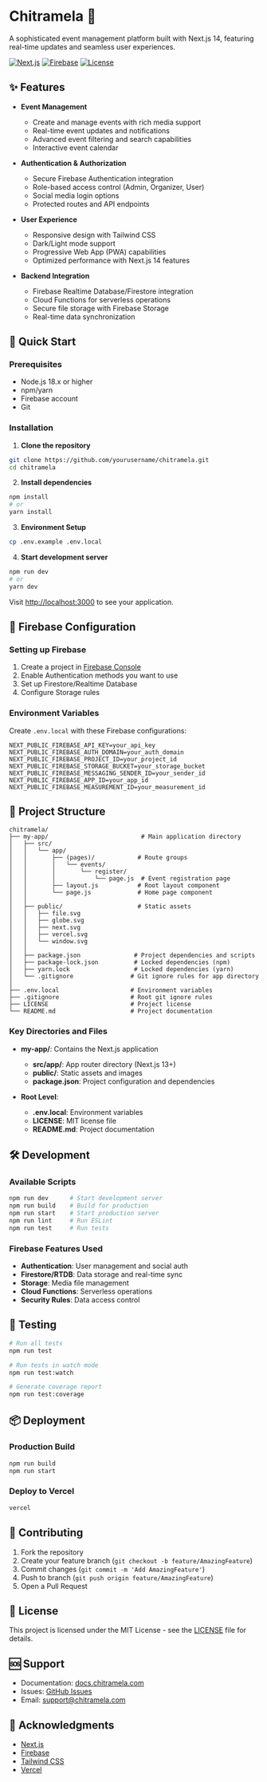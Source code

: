 # Chitramela 🎨

A sophisticated event management platform built with Next.js 14, featuring real-time updates and seamless user experiences.

[![Next.js](https://img.shields.io/badge/Next.js-14-black)](https://nextjs.org/)
[![Firebase](https://img.shields.io/badge/Firebase-9.x-orange)](https://firebase.google.com/)
[![License](https://img.shields.io/badge/License-MIT-blue.svg)](LICENSE)

## ✨ Features

- **Event Management**
  - Create and manage events with rich media support
  - Real-time event updates and notifications
  - Advanced event filtering and search capabilities
  - Interactive event calendar

- **Authentication & Authorization**
  - Secure Firebase Authentication integration
  - Role-based access control (Admin, Organizer, User)
  - Social media login options
  - Protected routes and API endpoints

- **User Experience**
  - Responsive design with Tailwind CSS
  - Dark/Light mode support
  - Progressive Web App (PWA) capabilities
  - Optimized performance with Next.js 14 features

- **Backend Integration**
  - Firebase Realtime Database/Firestore integration
  - Cloud Functions for serverless operations
  - Secure file storage with Firebase Storage
  - Real-time data synchronization

## 🚀 Quick Start

### Prerequisites

- Node.js 18.x or higher
- npm/yarn
- Firebase account
- Git

### Installation

1. **Clone the repository**
```bash
git clone https://github.com/yourusername/chitramela.git
cd chitramela
```

2. **Install dependencies**
```bash
npm install
# or
yarn install
```

3. **Environment Setup**
```bash
cp .env.example .env.local
```

4. **Start development server**
```bash
npm run dev
# or
yarn dev
```

Visit [http://localhost:3000](http://localhost:3000) to see your application.

## 🔧 Firebase Configuration

### Setting up Firebase

1. Create a project in [Firebase Console](https://console.firebase.google.com/)
2. Enable Authentication methods you want to use
3. Set up Firestore/Realtime Database
4. Configure Storage rules

### Environment Variables

Create `.env.local` with these Firebase configurations:

```env
NEXT_PUBLIC_FIREBASE_API_KEY=your_api_key
NEXT_PUBLIC_FIREBASE_AUTH_DOMAIN=your_auth_domain
NEXT_PUBLIC_FIREBASE_PROJECT_ID=your_project_id
NEXT_PUBLIC_FIREBASE_STORAGE_BUCKET=your_storage_bucket
NEXT_PUBLIC_FIREBASE_MESSAGING_SENDER_ID=your_sender_id
NEXT_PUBLIC_FIREBASE_APP_ID=your_app_id
NEXT_PUBLIC_FIREBASE_MEASUREMENT_ID=your_measurement_id
```

## 📁 Project Structure

```
chitramela/
├── my-app/                          # Main application directory
│   ├── src/
│   │   └── app/
│   │       ├── (pages)/            # Route groups
│   │       │   └── events/
│   │       │       └── register/
│   │       │           └── page.js  # Event registration page
│   │       ├── layout.js           # Root layout component
│   │       └── page.js             # Home page component
│   │
│   ├── public/                     # Static assets
│   │   ├── file.svg
│   │   ├── globe.svg
│   │   ├── next.svg
│   │   ├── vercel.svg
│   │   └── window.svg
│   │
│   ├── package.json               # Project dependencies and scripts
│   ├── package-lock.json          # Locked dependencies (npm)
│   ├── yarn.lock                  # Locked dependencies (yarn)
│   └── .gitignore                # Git ignore rules for app directory
│
├── .env.local                    # Environment variables
├── .gitignore                    # Root git ignore rules
├── LICENSE                       # Project license
└── README.md                     # Project documentation
```

### Key Directories and Files

- **my-app/**: Contains the Next.js application
  - **src/app/**: App router directory (Next.js 13+)
  - **public/**: Static assets and images
  - **package.json**: Project configuration and dependencies

- **Root Level**:
  - **.env.local**: Environment variables
  - **LICENSE**: MIT license file
  - **README.md**: Project documentation

## 🛠️ Development

### Available Scripts

```bash
npm run dev      # Start development server
npm run build    # Build for production
npm run start    # Start production server
npm run lint     # Run ESLint
npm run test     # Run tests
```

### Firebase Features Used

- **Authentication**: User management and social auth
- **Firestore/RTDB**: Data storage and real-time sync
- **Storage**: Media file management
- **Cloud Functions**: Serverless operations
- **Security Rules**: Data access control

## 🧪 Testing

```bash
# Run all tests
npm run test

# Run tests in watch mode
npm run test:watch

# Generate coverage report
npm run test:coverage
```

## 📦 Deployment

### Production Build

```bash
npm run build
npm run start
```

### Deploy to Vercel

```bash
vercel
```

## 🤝 Contributing

1. Fork the repository
2. Create your feature branch (`git checkout -b feature/AmazingFeature`)
3. Commit changes (`git commit -m 'Add AmazingFeature'`)
4. Push to branch (`git push origin feature/AmazingFeature`)
5. Open a Pull Request

## 📄 License

This project is licensed under the MIT License - see the [LICENSE](LICENSE) file for details.

## 🆘 Support

- Documentation: [docs.chitramela.com](https://docs.chitramela.com)
- Issues: [GitHub Issues](https://github.com/yourusername/chitramela/issues)
- Email: support@chitramela.com

## 🙏 Acknowledgments

- [Next.js](https://nextjs.org/)
- [Firebase](https://firebase.google.com/)
- [Tailwind CSS](https://tailwindcss.com/)
- [Vercel](https://vercel.com/)